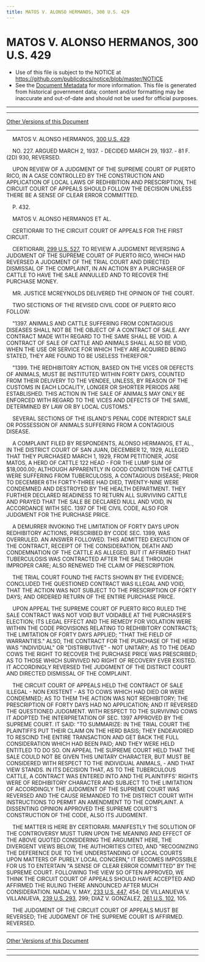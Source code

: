 ```yaml
---
title: MATOS V. ALONSO HERMANOS, 300 U.S. 429
---
```


# MATOS V. ALONSO HERMANOS, 300 U.S. 429

* Use of this file is subject to the NOTICE at https://github.com/publicdocs/notice/blob/master/NOTICE
* See the [Document Metadata](../../../index.md) for more information.
  This file is generated from historical government data; content and/or formatting may be inaccurate and out-of-date and should not be used for official purposes.

----------
----------

[Other Versions of this Document](https://publicdocs.github.io/go/links?ns=uslm-x&ref=%2Fus%2Fcourts%2Fscotus%2FusReporter%2F300%2F429)

----------

    MATOS V. ALONSO HERMANOS, [300 U.S. 429][/us/courts/scotus/usReporter/300/429]

    NO. 227.  ARGUED MARCH 2, 1937.  - DECIDED MARCH 29, 1937.  - 81 F.(2D) 930, REVERSED.

    UPON REVIEW OF A JUDGMENT OF THE SUPREME COURT OF PUERTO RICO, IN A CASE CONTROLLED BY THE CONSTRUCTION AND APPLICATION OF LOCAL LAWS OF REDHIBITION AND PRESCRIPTION, THE CIRCUIT COURT OF APPEALS SHOULD FOLLOW THE DECISION UNLESS THERE BE A SENSE OF CLEAR ERROR COMMITTED.

    P. 432.

    MATOS V. ALONSO HERMANOS ET AL.

    CERTIORARI TO THE CIRCUIT COURT OF APPEALS FOR THE FIRST CIRCUIT.

    CERTIORARI, [299 U.S. 527][/us/courts/scotus/usReporter/299/527], TO REVIEW A JUDGMENT REVERSING A JUDGMENT OF THE SUPREME COURT OF PUERTO RICO, WHICH HAD REVERSED A JUDGMENT OF THE TRIAL COURT AND DIRECTED DISMISSAL OF THE COMPLAINT, IN AN ACTION BY A PURCHASER OF CATTLE TO HAVE THE SALE ANNULLED AND TO RECOVER THE PURCHASE MONEY.

    MR. JUSTICE MCREYNOLDS DELIVERED THE OPINION OF THE COURT.

    TWO SECTIONS OF THE REVISED CIVIL CODE OF PUERTO RICO FOLLOW:

    "1397.  ANIMALS AND CATTLE SUFFERING FROM CONTAGIOUS DISEASES SHALL NOT BE THE OBJECT OF A CONTRACT OF SALE.  ANY CONTRACT MADE WITH REGARD TO THE SAME SHALL BE VOID.  A CONTRACT OF SALE OF CATTLE AND ANIMALS SHALL ALSO BE VOID, WHEN THE USE OR SERVICE FOR WHICH THEY ARE ACQUIRED BEING STATED, THEY ARE FOUND TO BE USELESS THEREFOR."

    "1399. THE REDHIBITORY ACTION, BASED ON THE VICES OR DEFECTS OF ANIMALS, MUST BE INSTITUTED WITHIN FORTY DAYS, COUNTED FROM THEIR DELIVERY TO THE VENDEE, UNLESS, BY REASON OF THE CUSTOMS IN EACH LOCALITY, LONGER OR SHORTER PERIODS ARE ESTABLISHED.  THIS ACTION IN THE SALE OF ANIMALS MAY ONLY BE ENFORCED WITH REGARD TO THE VICES AND DEFECTS OF THE SAME, DETERMINED BY LAW OR BY LOCAL CUSTOMS."

    SEVERAL SECTIONS OF THE ISLAND'S PENAL CODE INTERDICT SALE OR POSSESSION OF ANIMALS SUFFERING FROM A CONTAGIOUS DISEASE.

    A COMPLAINT FILED BY RESPONDENTS, ALONSO HERMANOS, ET AL., IN THE DISTRICT COURT OF SAN JUAN, DECEMBER 12, 1929, ALLEGED THAT THEY PURCHASED MARCH 1, 1929, FROM PETITIONER, JOSE MATOS, A HERD OF CATTLE 122 HEAD - FOR THE LUMP SUM OF $18,000.00; ALTHOUGH APPARENTLY IN GOOD CONDITION THE CATTLE WERE SUFFERING FROM TUBERCULOSIS, A CONTAGIOUS DISEASE; PRIOR TO DECEMBER 6TH FORTY-THREE HAD DIED, TWENTY-NINE WERE CONDEMNED AND DESTROYED BY THE HEALTH DEPARTMENT.  THEY FURTHER DECLARED READINESS TO RETURN ALL SURVIVING CATTLE AND PRAYED THAT THE SALE BE DECLARED NULL AND VOID, IN ACCORDANCE WITH SEC. 1397 OF THE CIVIL CODE, ALSO FOR JUDGMENT FOR THE PURCHASE PRICE.

    A DEMURRER INVOKING THE LIMITATION OF FORTY DAYS UPON REDHIBITORY ACTIONS, PRESCRIBED BY CODE SEC. 1399, WAS OVERRULED.  AN ANSWER FOLLOWED.  THIS ADMITTED EXECUTION OF THE CONTRACT, RECEIPT OF THE CONSIDERATION, DEATH AND CONDEMNATION OF THE CATTLE AS ALLEGED.  BUT IT AFFIRMED THAT TUBERCULOSIS WAS CONTRACTED AFTER THE SALE THROUGH IMPROPER CARE; ALSO RENEWED THE CLAIM OF PRESCRIPTION.

    THE TRIAL COURT FOUND THE FACTS SHOWN BY THE EVIDENCE; CONCLUDED THE QUESTIONED CONTRACT WAS ILLEGAL AND VOID, THAT THE ACTION WAS NOT SUBJECT TO THE PRESCRIPTION OF FORTY DAYS; AND ORDERED RETURN OF THE ENTIRE PURCHASE PRICE.

    UPON APPEAL THE SUPREME COURT OF PUERTO RICO RULED THE SALE CONTRACT WAS NOT VOID BUT VOIDABLE AT THE PURCHASER'S ELECTION; ITS LEGAL EFFECT AND THE REMEDY FOR VIOLATION WERE WITHIN THE CODE PROVISIONS RELATING TO REDHIBITORY CONTRACTS; THE LIMITATION OF FORTY DAYS APPLIED; "THAT THE FIELD OF WARRANTIES."  ALSO, THE CONTRACT FOR THE PURCHASE OF THE HERD WAS "INDIVIDUAL" OR "DISTRIBUTIVE" - NOT UNITARY; AS TO THE DEAD COWS THE RIGHT TO RECOVER THE PURCHASE PRICE WAS PRESCRIBED; AS TO THOSE WHICH SURVIVED NO RIGHT OF RECOVERY EVER EXISTED.  IT ACCORDINGLY REVERSED THE JUDGMENT OF THE DISTRICT COURT AND DIRECTED DISMISSAL OF THE COMPLAINT.

    THE CIRCUIT COURT OF APPEALS HELD THE CONTRACT OF SALE ILLEGAL - NON EXISTENT - AS TO COWS WHICH HAD DIED OR WERE CONDEMNED; AS TO THEM THE ACTION WAS NOT REDHIBITORY; THE PRESCRIPTION OF FORTY DAYS HAD NO APPLICATION; AND IT REVERSED THE QUESTIONED JUDGMENT.  WITH RESPECT TO THE SURVIVING COWS IT ADOPTED THE INTERPRETATION OF SEC. 1397 APPROVED BY THE SUPREME COURT.  IT SAID:  "TO SUMMARIZE:  IN THE TRIAL COURT THE PLAINTIFFS PUT THEIR CLAIM ON THE HERD BASIS; THEY ENDEAVORED TO RESCIND THE ENTIRE TRANSACTION AND GET BACK THE FULL CONSIDERATION WHICH HAD BEEN PAID; AND THEY WERE HELD ENTITLED TO DO SO.  ON APPEAL THE SUPREME COURT HELD THAT THE SALE COULD NOT BE GIVEN THIS UNITARY CHARACTER, BUT MUST BE CONSIDERED WITH RESPECT TO THE INDIVIDUAL ANIMALS,  - AND THAT VIEW STANDS.  IN ITS DECISION THAT, AS TO THE TUBERCULOUS CATTLE, A CONTRACT WAS ENTERED INTO AND THE PLAINTIFFS' RIGHTS WERE OF REDHIBITORY CHARACTER AND SUBJECT TO THE LIMITATION OF ACCORDINGLY THE JUDGMENT OF THE SUPREME COURT WAS REVERSED AND THE CAUSE REMANDED TO THE DISTRICT COURT WITH INSTRUCTIONS TO PERMIT AN AMENDMENT TO THE COMPLAINT.  A DISSENTING OPINION APPROVED THE SUPREME COURT'S CONSTRUCTION OF THE CODE, ALSO ITS JUDGMENT.

    THE MATTER IS HERE BY CERTIORARI.  MANIFESTLY THE SOLUTION OF THE CONTROVERSY MUST TURN UPON THE MEANING AND EFFECT OF THE ABOVE QUOTED CONSIDERING THE ARGUMENT HERE, THE DIVERGENT VIEWS BELOW, THE AUTHORITIES CITED, AND "RECOGNIZING THE DEFERENCE DUE TO THE UNDERSTANDING OF LOCAL COURTS UPON MATTERS OF PURELY LOCAL CONCERN," IT BECOMES IMPOSSIBLE FOR US TO ENTERTAIN "A SENSE OF CLEAR ERROR COMMITTED" BY THE SUPREME COURT.  FOLLOWING THE VIEW SO OFTEN APPROVED, WE THINK THE CIRCUIT COURT OF APPEALS SHOULD HAVE ACCEPTED AND AFFIRMED THE RULING THERE ANNOUNCED AFTER MUCH CONSIDERATION.  NADAL V. MAY, [233 U.S. 447][/us/courts/scotus/usReporter/233/447], 454; DE VILLANUEVA V. VILLANUEVA, [239 U.S. 293][/us/courts/scotus/usReporter/239/293], 299; DIAZ V. GONZALEZ, [261 U.S. 102][/us/courts/scotus/usReporter/261/102], 105.

    THE JUDGMENT OF THE CIRCUIT COURT OF APPEALS MUST BE REVERSED; THE JUDGMENT OF THE SUPREME COURT IS AFFIRMED.  REVERSED.

----------

[Other Versions of this Document](https://publicdocs.github.io/go/links?ns=uslm-x&ref=%2Fus%2Fcourts%2Fscotus%2FusReporter%2F300%2F429)

----------
----------

[/us/courts/scotus/usReporter/300/429]: https://publicdocs.github.io/go/links?ns=uslm-x&ref=%2Fus%2Fcourts%2Fscotus%2FusReporter%2F300%2F429
[/us/courts/scotus/usReporter/299/527]: https://publicdocs.github.io/go/links?ns=uslm-x&ref=%2Fus%2Fcourts%2Fscotus%2FusReporter%2F299%2F527
[/us/courts/scotus/usReporter/233/447]: https://publicdocs.github.io/go/links?ns=uslm-x&ref=%2Fus%2Fcourts%2Fscotus%2FusReporter%2F233%2F447
[/us/courts/scotus/usReporter/239/293]: https://publicdocs.github.io/go/links?ns=uslm-x&ref=%2Fus%2Fcourts%2Fscotus%2FusReporter%2F239%2F293
[/us/courts/scotus/usReporter/261/102]: https://publicdocs.github.io/go/links?ns=uslm-x&ref=%2Fus%2Fcourts%2Fscotus%2FusReporter%2F261%2F102


